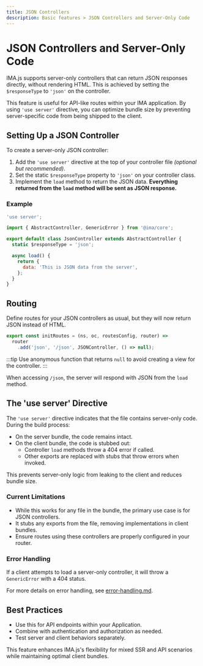 ```yaml
---
title: JSON Controllers
description: Basic features > JSON Controllers and Server-Only Code
---
```


# JSON Controllers and Server-Only Code

IMA.js supports server-only controllers that can return JSON responses directly, without rendering HTML. This is achieved by setting the `$responseType` to `'json'` on the controller.

This feature is useful for API-like routes within your IMA application. By using `'use server'` directive, you can optimize bundle size by preventing server-specific code from being shipped to the client.

## Setting Up a JSON Controller

To create a server-only JSON controller:

1. Add the `'use server'` directive at the top of your controller file *(optional but recommended)*.
2. Set the static `$responseType` property to `'json'` on your controller class.
3. Implement the `load` method to return the JSON data. **Everything returned from the `load` method will be sent as JSON response.**

### Example

```javascript
'use server';

import { AbstractController, GenericError } from '@ima/core';

export default class JsonController extends AbstractController {
  static $responseType = 'json';

  async load() {
    return {
      data: 'This is JSON data from the server',
    };
  }
}
```

## Routing

Define routes for your JSON controllers as usual, but they will now return JSON instead of HTML.

```javascript
export const initRoutes = (ns, oc, routesConfig, router) =>
  router
    .add('json', '/json', JSONController, () => null);
```

:::tip
Use anonymous function that returns `null` to avoid creating a view for the controller.
:::

When accessing `/json`, the server will respond with JSON from the `load` method.

## The 'use server' Directive

The `'use server'` directive indicates that the file contains server-only code. During the build process:

- On the server bundle, the code remains intact.
- On the client bundle, the code is stubbed out:
  - Controller `load` methods throw a 404 error if called.
  - Other exports are replaced with stubs that throw errors when invoked.

This prevents server-only logic from leaking to the client and reduces bundle size.

### Current Limitations

- While this works for any file in the bundle, the primary use case is for JSON controllers.
- It stubs any exports from the file, removing implementations in client bundles.
- Ensure routes using these controllers are properly configured in your router.

### Error Handling

If a client attempts to load a server-only controller, it will throw a `GenericError` with a 404 status.

For more details on error handling, see [error-handling.md](./error-handling.md).

## Best Practices

- Use this for API endpoints within your Application.
- Combine with authentication and authorization as needed.
- Test server and client behaviors separately.

This feature enhances IMA.js's flexibility for mixed SSR and API scenarios while maintaining optimal client bundles.
